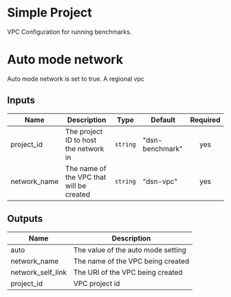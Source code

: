 # Simple Project

VPC Configuration for running benchmarks.

#  Auto mode network

Auto mode network is set to true. A regional vpc

<!-- BEGINNING OF PRE-COMMIT-TERRAFORM DOCS HOOK -->
## Inputs

| Name          | Description                              | Type     | Default         | Required |
|---------------|------------------------------------------|----------|-----------------|:--------:|
| project\_id   | The project ID to host the network in    | `string` | "dsn-benchmark" | yes      |
| network\_name | The name of the VPC that will be created | `string` | "dsn-vpc"       | yes      |


## Outputs

| Name                | Description                        |
|---------------------|------------------------------------|
| auto                | The value of the auto mode setting |
| network\_name       | The name of the VPC being created  |
| network\_self\_link | The URI of the VPC being created   |
| project\_id         | VPC project id                     |
